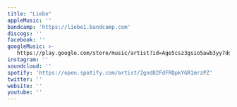 ```yaml
---
title: "Liebe"
appleMusic: ''
bandcamp: 'https://liebe1.bandcamp.com'
discogs: ''
facebook: ''
googleMusic: >-
   https://play.google.com/store/music/artist?id=Age5csz3gsio5awb3yy7dgfclce
instagram: ''
soundcloud: ''
spotify: 'https://open.spotify.com/artist/2gnd82FdFRQpkYGR1mrzPZ'
twitter: ''
website: ''
youtube: ''
---
```

